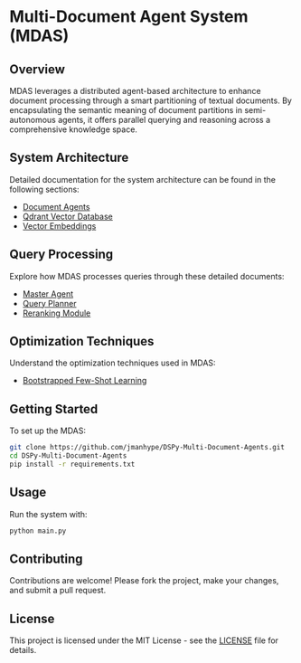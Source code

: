 # Multi-Document Agent System (MDAS)

## Overview

MDAS leverages a distributed agent-based architecture to enhance document processing through a smart partitioning of textual documents. By encapsulating the semantic meaning of document partitions in semi-autonomous agents, it offers parallel querying and reasoning across a comprehensive knowledge space.

## System Architecture

Detailed documentation for the system architecture can be found in the following sections:

- [Document Agents](https://github.com/jmanhype/DSPy-Multi-Document-Agents/blob/main/pages/system-architecture/document-agents.mdx)
- [Qdrant Vector Database](https://github.com/jmanhype/DSPy-Multi-Document-Agents/blob/main/pages/system-architecture/qdrant-vector-database.mdx)
- [Vector Embeddings](https://github.com/jmanhype/DSPy-Multi-Document-Agents/blob/main/pages/system-architecture/vector-embeddings.mdx)

## Query Processing

Explore how MDAS processes queries through these detailed documents:

- [Master Agent](https://github.com/jmanhype/DSPy-Multi-Document-Agents/blob/main/pages/query-processing/master-agent.mdx)
- [Query Planner](https://github.com/jmanhype/DSPy-Multi-Document-Agents/blob/main/pages/query-processing/query-planner.mdx)
- [Reranking Module](https://github.com/jmanhype/DSPy-Multi-Document-Agents/blob/main/pages/query-processing/reranking-module.mdx)

## Optimization Techniques

Understand the optimization techniques used in MDAS:

- [Bootstrapped Few-Shot Learning](https://github.com/jmanhype/DSPy-Multi-Document-Agents/blob/main/pages/optimization-techniques/bootstrapped-few-shot-learning.mdx)

## Getting Started

To set up the MDAS:

```bash
git clone https://github.com/jmanhype/DSPy-Multi-Document-Agents.git
cd DSPy-Multi-Document-Agents
pip install -r requirements.txt
```

## Usage

Run the system with:

```bash
python main.py
```

## Contributing

Contributions are welcome! Please fork the project, make your changes, and submit a pull request.

## License

This project is licensed under the MIT License - see the [LICENSE](LICENSE) file for details.
